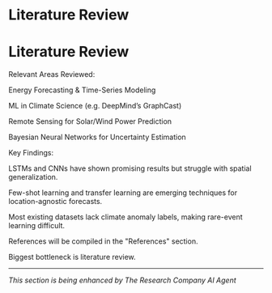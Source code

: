 # Literature Review

# Literature Review

Relevant Areas Reviewed:

Energy Forecasting & Time-Series Modeling

ML in Climate Science (e.g. DeepMind’s GraphCast)

Remote Sensing for Solar/Wind Power Prediction

Bayesian Neural Networks for Uncertainty Estimation

Key Findings:

LSTMs and CNNs have shown promising results but struggle with spatial generalization.

Few-shot learning and transfer learning are emerging techniques for location-agnostic forecasts.

Most existing datasets lack climate anomaly labels, making rare-event learning difficult.

References will be compiled in the "References" section. 


Biggest bottleneck is literature review.


---
*This section is being enhanced by The Research Company AI Agent*
